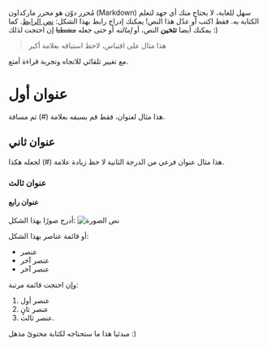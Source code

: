 مُحرر دوّن هو محرر ماركداون (Markdown) سهل للغاية، لا يحتاج منك أي جهد لتعلم الكتابة به. فقط اكتب أو عدّل هذا النص!
يمكنك إدراج رابط بهذا الشكل: [نص الرابط](http://example.com). كما يمكنك أيضا **تثخين** النص، أو *إمالته* أو حتى جعله ~~مشطبا~~ إن احتجت لذلك :)

> هذا مثال على اقتباس، لاحظ استباقه بعلامة أكبر

مع تغيير تلقائي للاتجاه وتجربة قراءة أمتع.
# عنوان أول
هذا مثال لعنوان، فقط قم بسبقه بعلامة (#) ثم مسافة.
## عنوان ثاني
هذا مثال عنوان فرعي من الدرجة الثانية لا حظ زيادة علامة (#) لجعله هكذا.
### عنوان ثالث
#### عنوان رابع

أدرج صورًا بهذا الشكل:
![نص الصورة](https://app.dawin.io/example.png)

أو قائمة عناصر بهذا الشكل:
* عنصر
* عنصر آخر
* عنصر آخر

وإن احتجت قائمة مرتبة:
1. عنصر أول
2. عنصر ثانٍ
3. عنصر ثالث.

مبدئيا هذا ما ستحتاجه لكتابة محتوىً مذهل :)


